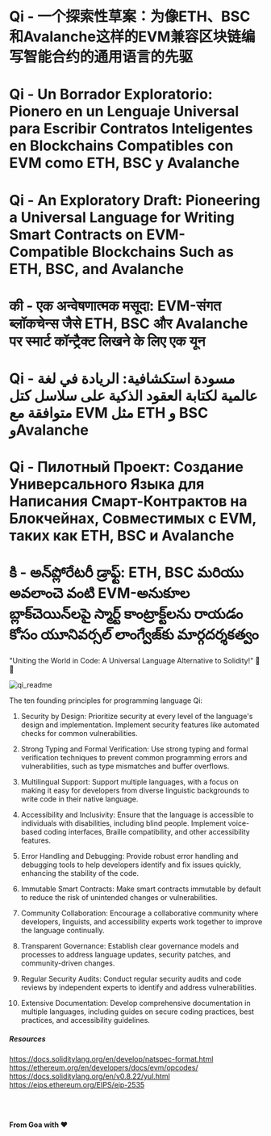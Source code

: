 # Qi - 一个探索性草案：为像ETH、BSC和Avalanche这样的EVM兼容区块链编写智能合约的通用语言的先驱
# Qi - Un Borrador Exploratorio: Pionero en un Lenguaje Universal para Escribir Contratos Inteligentes en Blockchains Compatibles con EVM como ETH, BSC y Avalanche
# Qi - An Exploratory Draft: Pioneering a Universal Language for Writing Smart Contracts on EVM-Compatible Blockchains Such as ETH, BSC, and Avalanche
# की - एक अन्वेषणात्मक मसूदा: EVM-संगत ब्लॉकचेन्स जैसे ETH, BSC और Avalanche पर स्मार्ट कॉन्ट्रैक्ट लिखने के लिए एक यून
# Qi - مسودة استكشافية: الريادة في لغة عالمية لكتابة العقود الذكية على سلاسل كتل متوافقة مع EVM مثل ETH و BSC وAvalanche
# Qi - Пилотный Проект: Создание Универсального Языка для Написания Смарт-Контрактов на Блокчейнах, Совместимых с EVM, таких как ETH, BSC и Avalanche
# కి - అన్‌ప్లోరేటరీ డ్రాఫ్ట్: ETH, BSC మరియు అవలాంచె వంటి EVM-అనుకూల బ్లాక్‌చెయిన్‌లపై స్మార్ట్ కాంట్రాక్ట్‌లను రాయడం కోసం యూనివర్సల్ లాంగ్వేజ్‌కు మార్గదర్శకత్వం

"Uniting the World in Code: A Universal Language Alternative to Solidity!" 💫🌐

![qi_readme](https://github.com/qalqi/qi/assets/1781048/7d548019-18a6-4c4b-941c-b5dc87a0bf9a)


The ten founding principles for programming language Qi:

1. Security by Design:
Prioritize security at every level of the language's design and implementation. Implement security features like automated checks for common vulnerabilities.

2. Strong Typing and Formal Verification:
Use strong typing and formal verification techniques to prevent common programming errors and vulnerabilities, such as type mismatches and buffer overflows.

3. Multilingual Support:
Support multiple languages, with a focus on making it easy for developers from diverse linguistic backgrounds to write code in their native language.

4. Accessibility and Inclusivity:
Ensure that the language is accessible to individuals with disabilities, including blind people. Implement voice-based coding interfaces, Braille compatibility, and other accessibility features.

5. Error Handling and Debugging:
Provide robust error handling and debugging tools to help developers identify and fix issues quickly, enhancing the stability of the code.

6. Immutable Smart Contracts:
Make smart contracts immutable by default to reduce the risk of unintended changes or vulnerabilities.

7. Community Collaboration:
Encourage a collaborative community where developers, linguists, and accessibility experts work together to improve the language continually.

8. Transparent Governance:
Establish clear governance models and processes to address language updates, security patches, and community-driven changes.

9. Regular Security Audits:
Conduct regular security audits and code reviews by independent experts to identify and address vulnerabilities.

10. Extensive Documentation:
Develop comprehensive documentation in multiple languages, including guides on secure coding practices, best practices, and accessibility guidelines.

##### Resources
https://docs.soliditylang.org/en/develop/natspec-format.html
<br />
https://ethereum.org/en/developers/docs/evm/opcodes/
<br />
https://docs.soliditylang.org/en/v0.8.22/yul.html
<br />
https://eips.ethereum.org/EIPS/eip-2535

<br />
<br />

**From Goa with ❤️**

